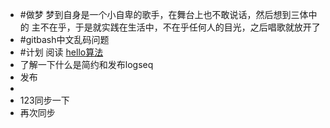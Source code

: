 - #做梦 梦到自身是一个小自卑的歌手，在舞台上也不敢说话，然后想到三体中的 主不在乎，于是就实践在生活中，不在乎任何人的目光，之后唱歌就放开了
- #gitbash中文乱码问题
- #计划 阅读 [hello算法](https://www.hello-algo.com/)
- 了解一下什么是简约和发布logseq
- 发布
-
- 123同步一下
- 再次同步